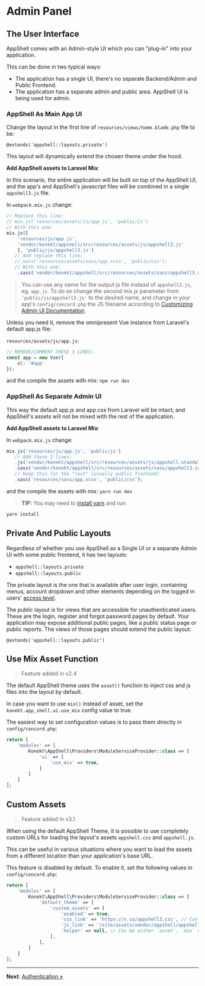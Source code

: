 # Admin Panel

## The User Interface

AppShell comes with an Admin-style UI which you can "plug-in" into your application.

This can be done in two typical ways:

- The application has a single UI, there's no separate Backend/Admin and Public Frontend.
- The application has a separate admin and public area. AppShell UI is being used for admin.

### AppShell As Main App UI

Change the layout in the first line of `resources/views/home.blade.php` file to be:

```blade
@extends('appshell::layouts.private')
```

This layout will dynamically extend the chosen theme under the hood.

**Add AppShell assets to Laravel Mix**:

In this scenario, the entire application will be built on top of the AppShell UI,
and the app's and AppShell's javascript files will be combined in a single `appshell3.js` file.

In `webpack.mix.js` change:
```js
// Replace this line:
// mix.js('resources/assets/js/app.js', 'public/js')
// With this one:
mix.js([
    'resources/js/app.js',
    'vendor/konekt/appshell/src/resources/assets/js/appshell3.js'
    ], 'public/js/appshell3.js')
   // And replace this line:
   //.sass('resources/assets/sass/app.scss', 'public/css');
   // With this one:
    .sass('vendor/konekt/appshell/src/resources/assets/sass/appshell3.sass', 'public/css');
```

> You can use any name for the output js file instead of `appshell3.js`, eg. `app.js`.
> To do so change the second mix.js parameter from `'public/js/appshell3.js'` to the desired name,
> and change in your app's `config/concord.php` the JS filename according to
> [Customizing Admin UI Documentation](customize-admin-ui.md).

Unless you need it, remove the omnipresent Vue instance from Laravel's default app.js file:

`resources/assets/js/app.js`:

```javascript
// REMOVE/COMMENT THESE 3 LINES:
const app = new Vue({
    el: '#app'
});
```

and the compile the assets with mix: `npm run dev`

### AppShell As Separate Admin UI

This way the default app.js and app.css from Laravel will be intact, and AppShell's assets will
not be mixed with the rest of the application.

**Add AppShell assets to Laravel Mix**:

In `webpack.mix.js` change:
```js
mix.js('resources/js/app.js', 'public/js')
   // Add these 2 lines:
   .js('vendor/konekt/appshell/src/resources/assets/js/appshell.standalone.js', 'public/js/appshell3.js')
   .sass('vendor/konekt/appshell/src/resources/assets/sass/appshell3.sass', 'public/css')
   // Keep this for the "rest" (usually public frontend)
   .sass('resources/sass/app.scss', 'public/css');
```

and the compile the assets with mix: `yarn run dev`

> **TIP:** You may need to [install yarn](https://yarnpkg.com/en/docs/install)
> and run:
```bash
yarn install
```

## Private And Public Layouts

Regardless of whether you use AppShell as a Single UI or a separate Admin UI with some public
frontend, it has two layouts:

- `appshell::layouts.private`
- `appshell::layouts.public`

The private layout is the one that is available after user login, containing menus, account dropdown
and other elements depending on the logged in users' [access level](acl.md).

The public layout is for views that are accessible for unauthenticated users. These are the login,
register and forgot password pages by default. Your application may expose additional public pages,
like a public status page or public reports. The views of those pages should extend the public
layout:

```blade
@extends('appshell::layouts.public')
```

## Use Mix Asset Function

> Feature added in v2.4

The default AppShell theme uses the `asset()` function to inject css and js files into the layout by default.

In case you want to use `mix()` instead of asset, set the `konekt.app_shell.ui.use_mix` config value to true.

The easiest way to set configuration values is to pass them directly in `config/concord.php`:

```php
return [
    'modules' => [
        Konekt\AppShell\Providers\ModuleServiceProvider::class => [
            'ui' => [
                'use_mix' => true,
            ]            
        ]
    ]
];
```

## Custom Assets

> Feature added in v3.1

When using the default AppShell Theme, it is possible to use completely custom
URLs for loading the layout's assets `appshell.css` and `appshell.js`.

This can be useful in various situations where you want to load the assets
from a different location than your application's base URL.

This feature is disabled by default. To enable it, set the following values in `config/concord.php`:

```php
return [
    'modules' => [
        Konekt\AppShell\Providers\ModuleServiceProvider::class => [
            'default_theme' => [
                'custom_assets' => [
                    'enabled' => true,
                    'css_link' => 'https://x.co/appshell3.css', // Can be absolute or relative URL
                    'js_link' => '/site/assets/vendor/appshell/appshell.js', // Can be absolute or relative URL 
                    'helper' => null, // Can be either `asset`, `mix` or null
                ],
            ],           
        ]
    ]
];
```

---

**Next**: [Authentication &raquo;](admin-authentication.md)
